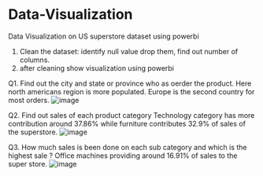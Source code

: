 # Data-Visualization
Data Visualization on US superstore dataset using powerbi

1. Clean the dataset: identify null value drop them, find out number of columns.
2. after cleaning show visualization using powerbi

Q1. Find out the city and state or province who as oerder the product.
Here north americans region is more populated. Europe is the second country for most orders. 
 ![image](https://github.com/Trushali29/Data-Visualization/assets/84562990/50eae4b8-f383-4a37-875e-0c48232064b0)

Q2. Find out sales of each product category
Technology category has more contribution around 37.86% while furniture contributes 32.9% of sales of the superstore.
![image](https://github.com/Trushali29/Data-Visualization/assets/84562990/bc083bfb-2c92-4cf8-979f-89cebb841f0e)

Q3. How much sales is been done on each sub category and which is the highest sale ?
Office machines providing around 16.91% of sales to the super store.
![image](https://github.com/Trushali29/Data-Visualization/assets/84562990/ec6ee9ed-04a6-4b3e-8bcf-744108dfcbbf)

